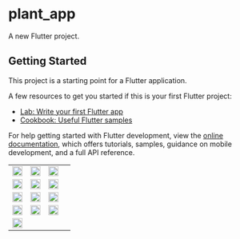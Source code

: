 # plant_app

A new Flutter project.

## Getting Started

This project is a starting point for a Flutter application.

A few resources to get you started if this is your first Flutter project:

- [Lab: Write your first Flutter app](https://docs.flutter.dev/get-started/codelab)
- [Cookbook: Useful Flutter samples](https://docs.flutter.dev/cookbook)

For help getting started with Flutter development, view the
[online documentation](https://docs.flutter.dev/), which offers tutorials,
samples, guidance on mobile development, and a full API reference.

<table>
  <tr>
    <td><img src="https://github.com/user-attachments/assets/6e2a8176-ab13-42e0-8a02-dc5a7635e223" width="100%"></td>
    <td><img src="https://github.com/user-attachments/assets/dc3be74e-833f-4fdf-b3ce-c698a1950315" width="100%"></td>
    <td><img src="https://github.com/user-attachments/assets/33b2481c-1ba0-41aa-a133-1b29b063ec0f" width="100%"></td>
  </tr>
  <tr>
    <td><img src="https://github.com/user-attachments/assets/10466963-3e87-4342-a756-315077ed964d" width="100%"></td>
    <td><img src="https://github.com/user-attachments/assets/80f84fa1-ab16-44f0-adf8-c5cfb66e90ba" width="100%"></td>
    <td><img src="https://github.com/user-attachments/assets/f4247386-6118-4d0a-8951-be0d60413b25" width="100%"></td>
  </tr>
  <tr>
    <td><img src="https://github.com/user-attachments/assets/8e8598d1-cb57-45af-9edb-3b9bf65f24db" width="100%"></td>
    <td><img src="https://github.com/user-attachments/assets/1cb629cd-1e0e-4d6c-be33-1da4eb88714b" width="100%"></td>
    <td><img src="https://github.com/user-attachments/assets/b3f139f9-61bd-4a03-9b81-32f71ee5a4ae" width="100%"></td>
  </tr>
  <tr>
    <td><img src="https://github.com/user-attachments/assets/10dff800-497e-475f-bc03-16b3fc0e939b" width="100%"></td>
    <td><img src="https://github.com/user-attachments/assets/ba022027-c694-47fe-acdc-6bc7a8ae3d38" width="100%"></td>
     <td><img src="https://github.com/user-attachments/assets/9b9967dc-d4d5-4004-94ab-8753f21060ba" width="100%"></td>
    <td></td>
  </tr>
 <tr>
    <td><img src="https://github.com/user-attachments/assets/7910f6fd-8d4a-4d55-a96e-cb230afabf3e" width="100%"></td>
    
  </tr>
  
</table>








